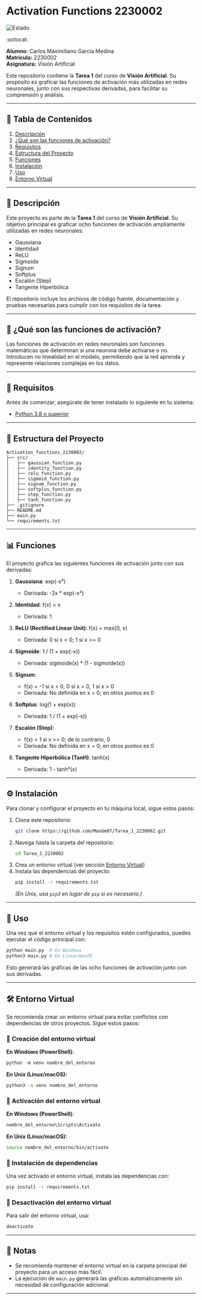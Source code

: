 # Activation Functions 2230002

![Estado](https://img.shields.io/badge/Estado-Completado-brightgreen)

:octocat:

**Alumno:** Carlos Maximiliano García Medina  
**Matrícula:** 2230002  
**Asignatura:** Visión Artificial  

Este repositorio contiene la **Tarea 1** del curso de **Visión Artificial**. Su propósito es graficar las funciones de activación más utilizadas en redes neuronales, junto con sus respectivas derivadas, para facilitar su comprensión y análisis.

---
## 📖 Tabla de Contenidos
1. [Descripción](#descripción)
2. [¿Qué son las funciones de activación?](#qué-son-las-funciones-de-activación)
3. [Requisitos](#requisitos)
4. [Estructura del Proyecto](#estructura-del-proyecto)
5. [Funciones](#funciones)
6. [Instalación](#instalación)
7. [Uso](#uso)
8. [Entorno Virtual](#entorno-virtual)

---
## 📌 Descripción
Este proyecto es parte de la **Tarea 1** del curso de **Visión Artificial**. Su objetivo principal es graficar ocho funciones de activación ampliamente utilizadas en redes neuronales:

- Gaussiana
- Identidad
- ReLU
- Sigmoide
- Signum
- Softplus
- Escalón (Step)
- Tangente Hiperbólica

El repositorio incluye los archivos de código fuente, documentación y pruebas necesarias para cumplir con los requisitos de la tarea.

---
## 🤖 ¿Qué son las funciones de activación?
Las funciones de activación en redes neuronales son funciones matemáticas que determinan si una neurona debe activarse o no. Introducen no linealidad en el modelo, permitiendo que la red aprenda y represente relaciones complejas en los datos.

---
## 🔧 Requisitos
Antes de comenzar, asegúrate de tener instalado lo siguiente en tu sistema:

- [Python 3.8 o superior](https://www.python.org/downloads/)

---
## 📂 Estructura del Proyecto
```
Activation_functions_2230002/
├── src/
│   ├── gaussian_function.py
│   ├── identity_function.py
│   ├── relu_function.py
│   ├── sigmoid_function.py
│   ├── signum_function.py
│   ├── softplus_function.py
│   ├── step_function.py
│   ├── tanh_function.py
├── .gitignore
├── README.md
├── main.py
└── requirements.txt
```

---
## 📊 Funciones
El proyecto grafica las siguientes funciones de activación junto con sus derivadas:

1. **Gaussiana**: exp(-x²)  
   - Derivada: -2x * exp(-x²)

2. **Identidad**: f(x) = x  
   - Derivada: 1

3. **ReLU (Rectified Linear Unit)**: f(x) = max(0, x)  
   - Derivada: 0 si x < 0; 1 si x >= 0

4. **Sigmoide**: 1 / (1 + exp(-x))  
   - Derivada: sigmoide(x) * (1 - sigmoide(x))

5. **Signum**:
   - f(x) = -1 si x < 0, 0 si x = 0, 1 si x > 0
   - Derivada: No definida en x = 0; en otros puntos es 0

6. **Softplus**: log(1 + exp(x))  
   - Derivada: 1 / (1 + exp(-x))

7. **Escalón (Step)**:
   - f(x) = 1 si x >= 0; de lo contrario, 0
   - Derivada: No definida en x = 0; en otros puntos es 0

8. **Tangente Hiperbólica (TanH)**: tanh(x)  
   - Derivada: 1 - tanh²(x)

---
## ⚙️ Instalación
Para clonar y configurar el proyecto en tu máquina local, sigue estos pasos:

1. Clona este repositorio:
   ```bash
   git clone https://github.com/MaxGm07/Tarea_1_2230002.git
   ```
2. Navega hasta la carpeta del repositorio:
   ```bash
   cd Tarea_1_2230002
   ```
3. Crea un entorno virtual (ver sección [Entorno Virtual](#entorno-virtual))
4. Instala las dependencias del proyecto:
   ```bash
   pip install -r requirements.txt
   ```
   *(En Unix, usa `pip3` en lugar de `pip` si es necesario.)*

---
## 🚀 Uso
Una vez que el entorno virtual y los requisitos estén configurados, puedes ejecutar el código principal con:

```bash
python main.py  # En Windows
python3 main.py # En Linux/macOS
```

Esto generará las gráficas de las ocho funciones de activación junto con sus derivadas.

---
## 🛠️ Entorno Virtual
Se recomienda crear un entorno virtual para evitar conflictos con dependencias de otros proyectos. Sigue estos pasos:

### 🔹 Creación del entorno virtual

**En Windows (PowerShell):**
```powershell
python -m venv nombre_del_entorno
```

**En Unix (Linux/macOS):**
```bash
python3 -m venv nombre_del_entorno
```

### 🔹 Activación del entorno virtual

**En Windows (PowerShell):**
```powershell
nombre_del_entorno\Scripts\Activate
```

**En Unix (Linux/macOS):**
```bash
source nombre_del_entorno/bin/activate
```

### 🔹 Instalación de dependencias
Una vez activado el entorno virtual, instala las dependencias con:
```bash
pip install -r requirements.txt
```

### 🔹 Desactivación del entorno virtual
Para salir del entorno virtual, usa:
```bash
deactivate
```

---
## 📌 Notas
- Se recomienda mantener el entorno virtual en la carpeta principal del proyecto para un acceso más fácil.
- La ejecución de `main.py` generará las gráficas automáticamente sin necesidad de configuración adicional.

---
